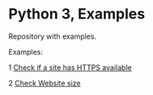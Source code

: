 # Python 3, Examples
Repository with examples.


Examples:

1 [Check if a site has HTTPS available](https://github.com/josedlujan/Python_3_Examples/blob/master/check_https_available.py)

2 [Check Website size](https://github.com/josedlujan/Python_3_Examples/blob/master/check_website_size.py)
